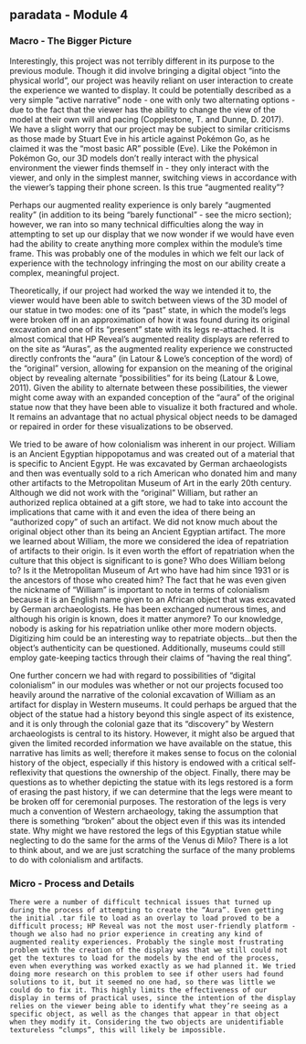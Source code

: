 ## paradata - Module 4

### Macro - The Bigger Picture
  Interestingly, this project was not terribly different in its purpose to the previous module. Though it did involve bringing a digital object “into the physical world”, our project was heavily reliant on user interaction to create the experience we wanted to display. It could be potentially described as a very simple “active narrative” node - one with only two alternating options - due to the fact that the viewer has the ability to change the view of the model at their own will and pacing (Copplestone, T. and Dunne, D. 2017). We have a slight worry that our project may be subject to similar criticisms as those made by Stuart Eve in his article against Pokémon Go, as he claimed it was the “most basic AR” possible (Eve). Like the Pokémon in Pokémon Go, our 3D models don’t really interact with the physical environment the viewer finds themself in - they only interact with the viewer, and only in the simplest manner, switching views in accordance with the viewer’s tapping their phone screen. Is this true “augmented reality”?

Perhaps our augmented reality experience is only barely “augmented reality” (in addition to its being “barely functional” - see the micro section); however, we ran into so many technical difficulties along the way in attempting to set up our display that we now wonder if we would have even had the ability to create anything more complex within the module’s time frame. This was probably one of the modules in which we felt our lack of experience with the technology infringing the most on our ability create a complex, meaningful project.

Theoretically, if our project had worked the way we intended it to, the viewer would have been able to switch between views of the 3D model of our statue in two modes: one of its “past” state, in which the model’s legs were broken off in an approximation of how it was found during its original excavation and one of its “present” state with its legs re-attached. It is almost comical that HP Reveal’s augmented reality displays are referred to on the site as “Auras”, as the augmented reality experience we constructed directly confronts the “aura” (in Latour & Lowe’s conception of the word) of the “original” version, allowing for expansion on the meaning of the original object by revealing alternate “possibilities” for its being (Latour & Lowe, 2011). Given the ability to alternate between these possibilities, the viewer might come away with an expanded conception of the “aura” of the original statue now that they have been able to visualize it both fractured and whole. It remains an advantage that no actual physical object needs to be damaged or repaired in order for these visualizations to be observed.

We tried to be aware of how colonialism was inherent in our project. William is an Ancient Egyptian hippopotamus and was created out of a material that is specific to Ancient Egypt. He was excavated by German archaeologists and then was eventually sold to a rich American who donated him and many other artifacts to the Metropolitan Museum of Art in the early 20th century. Although we did not work with the “original” William, but rather an authorized replica obtained at a gift store, we had to take into account the implications that came with it and even the idea of there being an “authorized copy” of such an artifact. We did not know much about the original object other than its being an Ancient Egyptian artifact. The more we learned about William, the more we considered the idea of repatriation of artifacts to their origin. Is it even worth the effort of repatriation when the culture that this object is significant to is gone? Who does William belong to? Is it the Metropolitan Museum of Art who have had him since 1931 or is the ancestors of those who created him? The fact that he was even given the nickname of “William” is important to note in terms of colonialism because it is an English name given to an African object that was excavated by German archaeologists. He has been exchanged numerous times, and although his origin is known, does it matter anymore? To our knowledge, nobody is asking for his repatriation unlike other more modern objects. Digitizing him could be an interesting way to repatriate objects...but then the object’s authenticity can be questioned. Additionally, museums could still employ gate-keeping tactics through their claims of “having the real thing”. 

One further concern we had with regard to possibilities of “digital colonialism” in our modules was whether or not our projects focused too heavily around the narrative of the colonial excavation of William as an artifact for display in Western museums. It could perhaps be argued that the object of the statue had a history beyond this single aspect of its existence, and it is only through the colonial gaze that its “discovery” by Western archaeologists is central to its history. However, it might also be argued that given the limited recorded information we have available on the statue, this narrative has limits as well; therefore it makes sense to focus on the colonial history of the object, especially if this history is endowed with a critical self-reflexivity that questions the ownership of the object. Finally, there may be questions as to whether depicting the statue with its legs restored is a form of erasing the past history, if we can determine that the legs were meant to be broken off for ceremonial purposes. The restoration of the legs is very much a convention of Western archaeology, taking the assumption that there is something “broken” about the object even if this was its intended state. Why might we have restored the legs of this Egyptian statue while neglecting to do the same for the arms of the Venus di Milo? There is a lot to think about, and we are just scratching the surface of the many problems to do with colonialism and artifacts.

### Micro - Process and Details
	There were a number of difficult technical issues that turned up during the process of attempting to create the “Aura”. Even getting the initial .tar file to load as an overlay to load proved to be a difficult process; HP Reveal was not the most user-friendly platform - though we also had no prior experience in creating any kind of augmented reality experiences. Probably the single most frustrating problem with the creation of the display was that we still could not get the textures to load for the models by the end of the process, even when everything was worked exactly as we had planned it. We tried doing more research on this problem to see if other users had found solutions to it, but it seemed no one had, so there was little we could do to fix it. This highly limits the effectiveness of our display in terms of practical uses, since the intention of the display relies on the viewer being able to identify what they’re seeing as a specific object, as well as the changes that appear in that object when they modify it. Considering the two objects are unidentifiable textureless “clumps”, this will likely be impossible.

